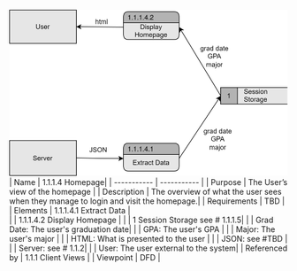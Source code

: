 ![DFD](https://github.com/MckennahPalmer/CSE430/blob/Team3_GH/DFD%20homepage%201.1.1.4.drawio%20(2).svg)
| Name | 1.1.1.4 Homepage|
| ----------- | ----------- |
| Purpose | The User’s view of the homepage |
| Description | The overview of what the user sees when they manage to login and visit the homepage.|
| Requirements | TBD |
| Elements | 1.1.1.4.1 Extract Data |  
|           |  1.1.1.4.2 Display Homepage | 
|           | 1 Session Storage see # 1.1.1.5| 
|           | Grad Date: The user's graduation date| 
|           | GPA: The user's GPA | 
|           | Major: The user's major | 
|           | HTML: What is presented to the user | 
|           | JSON: see #TBD |  
|           | Server: see # 1.1.2| 
|           | User: The user external to the system|
| Referenced by | 1.1.1 Client Views  |
| Viewpoint | DFD |
